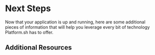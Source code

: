 # Next Steps

Now that your application is up and running, here are some additional pieces of information that will help you leverage every bit of technology Platform.sh has to offer.


<div id = "integrations"></div>

<script>
    var descTitle = "External Integrations";
    var descDesc = "Configure Platform.sh to mirror every push and pull request on GitHub, Gitlab, and Bitbucket.";
    var descPath = getPathObj("/gettingstarted/integrations.html", descTitle, descDesc);
    var descButton = {type: "descriptive", path: descPath, div: "integrations"};
    makeButton(descButton);
</script>

<div id = "dev-envs"></div>

<script>
    var descTitle = "Going Live";
    var descDesc = "Set up your site for production, configure domains, and go live!";
    var descPath = getPathObj("/gettingstarted/going-live.html", descTitle, descDesc);
    var descButton = {type: "descriptive", path: descPath, div: "dev-envs"};
    makeButton(descButton);
</script>


## Additional Resources

<div id = "community"></div>

<script>
    var descTitle = "Platform.sh Community";
    var descDesc = "Check out how-tos, tutorials, and get help for your questions about Platform.sh.";
    var descPath = getPathObj("https://community.platform.sh/", descTitle, descDesc);
    var descButton = {type: "descriptive", path: descPath, div: "community"};
    makeButton(descButton);
</script>

<div id = "blog"></div>

<script>
    var descTitle = "Platform.sh Blog";
    var descDesc = "Read news and how-to posts all about working with Platform.sh.";
    var descPath = getPathObj("https://platform.sh/blog/", descTitle, descDesc);
    var descButton = {type: "descriptive", path: descPath, div: "blog"};
    makeButton(descButton);
</script>
